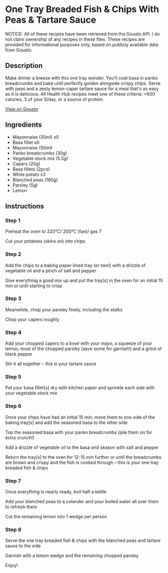 # One Tray Breaded Fish & Chips With Peas & Tartare Sauce

NOTICE: All of these recipes have been retrieved from the Gousto API. I do not claim ownership of any recipes in these files. These recipes are provided for informational purposes only, based on publicly available data from Gousto.

## Description

Make dinner a breeze with this one tray wonder. You'll coat basa in panko breadcrumbs and bake until perfectly golden alongside crispy chips. Serve with peas and a zesty lemon-caper tartare sauce for a meal that's as easy as it is delicious. All Health Hub recipes meet one of these criteria: <600 calories, 3 of your 5/day, or a source of protein.

[View on Gousto](https://www.gousto.co.uk/recipes/cookbook/btr-one-tray-breaded-fish-chips-with-peas-tartare-sauce)

## Ingredients

- Mayonnaise (30ml) x0
- Basa fillet x0
- Mayonnaise (50ml)
- Panko breadcrumbs (30g)
- Vegetable stock mix (5.5g)
- Capers (20g)
- Basa fillets (2pcs)
- White potato x3
- Blanched peas (160g)
- Parsley (5g)
- Lemon

## Instructions


### Step 1

Preheat the oven to 220°C/ 200°C (fan)/ gas 7

Cut your potatoes (skins on) into chips


### Step 2

Add the chips to a baking paper-lined tray (or two!) with a drizzle of vegetable oil and a pinch of salt and pepper

Give everything a good mix up and put the tray[s] in the oven for an initial 15 min or until starting to crisp


### Step 3

Meanwhile, chop your parsley finely, including the stalks

Chop your capers roughly


### Step 4

Add your chopped capers to a bowl with your mayo, a squeeze of your lemon, most of the chopped parsley (save some for garnish!) and a grind of black pepper

Stir it all together – this is your tartare sauce


### Step 5

Pat your basa fillet[s] dry with kitchen paper and sprinkle each side with your vegetable stock mix


### Step 6

Once your chips have had an initial 15 min, move them to one side of the baking tray[s] and add the seasoned basa to the other side

Top the seasoned basa with your panko breadcrumbs (pile them on for extra crunch!)

Add a drizzle of vegetable oil to the basa and season with salt and pepper

Return the tray[s] to the oven for 12-15 min further or until the breadcrumbs are brown and crispy and the fish is cooked through – this is your one tray breaded fish & chips


### Step 7

Once everything is nearly ready, boil half a kettle

Add your blanched peas to a colander and pour boiled water all over them to refresh them

Cut the remaining lemon into 1 wedge per person

### Step 8

Serve the one tray breaded fish & chips with the blanched peas and tartare sauce to the side

Garnish with a lemon wedge and the remaining chopped parsley

Enjoy!

